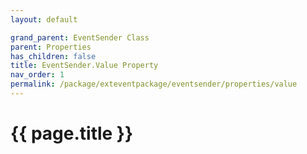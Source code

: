 ```yaml
---
layout: default

grand_parent: EventSender Class
parent: Properties
has_children: false
title: EventSender.Value Property
nav_order: 1
permalink: /package/exteventpackage/eventsender/properties/value
---
```

# {{ page.title }}